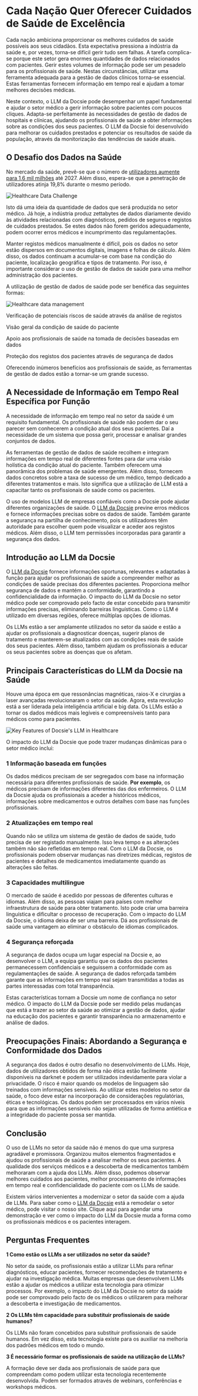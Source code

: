 # Cada Nação Quer Oferecer Cuidados de Saúde de Excelência

Cada nação ambiciona proporcionar os melhores cuidados de saúde possíveis aos seus cidadãos. Esta expectativa pressiona a indústria da saúde e, por vezes, torna-se difícil gerir tudo sem falhas. A tarefa complica-se porque este setor gera enormes quantidades de dados relacionados com pacientes. Gerir estes volumes de informação pode ser um pesadelo para os profissionais de saúde. Nestas circunstâncias, utilizar uma ferramenta adequada para a gestão de dados clínicos torna-se essencial. Estas ferramentas fornecem informação em tempo real e ajudam a tomar melhores decisões médicas.

Neste contexto, o LLM da Docsie pode desempenhar um papel fundamental e ajudar o setor médico a gerir informação sobre pacientes com poucos cliques. Adapta-se perfeitamente às necessidades de gestão de dados de hospitais e clínicas, ajudando os profissionais de saúde a obter informações sobre as condições dos seus pacientes. O LLM da Docsie foi desenvolvido para melhorar os cuidados prestados e potenciar os resultados de saúde da população, através da monitorização das tendências de saúde atuais.

## O Desafio dos Dados na Saúde

No mercado da saúde, prevê-se que o número de [utilizadores aumente para 1,6 mil milhões](https://www.statista.com/outlook/dmo/ecommerce/beauty-health-personal-household-care/health-care/worldwide) até 2027. Além disso, espera-se que a penetração de utilizadores atinja 19,8% durante o mesmo período.

![Healthcare Data Challenge
](https://cdn.docsie.io/workspace_PfNzfGj3YfKKtTO4T/doc_QiqgSuNoJpspcExF3/file_cR2Avgu8sEqrywyg5/image1.png)

Isto dá uma ideia da quantidade de dados que será produzida no setor médico. Já hoje, a indústria produz zettabytes de dados diariamente devido às atividades relacionadas com diagnósticos, pedidos de seguros e registos de cuidados prestados. Se estes dados não forem geridos adequadamente, podem ocorrer erros médicos e incumprimento das regulamentações.

Manter registos médicos manualmente é difícil, pois os dados no setor estão dispersos em documentos digitais, imagens e folhas de cálculo. Além disso, os dados continuam a acumular-se com base na condição do paciente, localização geográfica e tipos de tratamento. Por isso, é importante considerar o uso de gestão de dados de saúde para uma melhor administração dos pacientes.

A utilização de gestão de dados de saúde pode ser benéfica das seguintes formas:

![Healthcare data management](https://cdn.docsie.io/workspace_PfNzfGj3YfKKtTO4T/doc_QiqgSuNoJpspcExF3/file_IKpDVSnRSXtj4lks9/image2.png)

Verificação de potenciais riscos de saúde através da análise de registos

Visão geral da condição de saúde do paciente

Apoio aos profissionais de saúde na tomada de decisões baseadas em dados

Proteção dos registos dos pacientes através de segurança de dados

Oferecendo inúmeros benefícios aos profissionais de saúde, as ferramentas de gestão de dados estão a tornar-se um grande sucesso.

## A Necessidade de Informação em Tempo Real Específica por Função

A necessidade de informação em tempo real no setor da saúde é um requisito fundamental. Os profissionais de saúde não podem dar o seu parecer sem conhecerem a condição atual dos seus pacientes. Daí a necessidade de um sistema que possa gerir, processar e analisar grandes conjuntos de dados.

As ferramentas de gestão de dados de saúde recolhem e integram informações em tempo real de diferentes fontes para dar uma visão holística da condição atual do paciente. Também oferecem uma panorâmica dos problemas de saúde emergentes. Além disso, fornecem dados concretos sobre a taxa de sucesso de um médico, tempo dedicado a diferentes tratamentos e mais. Isto significa que a utilização de LLM está a capacitar tanto os profissionais de saúde como os pacientes.

O uso de modelos LLM de empresas confiáveis como a Docsie pode ajudar diferentes organizações de saúde. O [LLM da Docsie](https://www.docsie.io/) previne erros médicos e fornece informações precisas sobre os dados de saúde. Também garante a segurança na partilha de conhecimento, pois os utilizadores têm autoridade para escolher quem pode visualizar e aceder aos registos médicos. Além disso, o LLM tem permissões incorporadas para garantir a segurança dos dados.

## Introdução ao LLM da Docsie

O [LLM da Docsie](https://www.docsie.io/) fornece informações oportunas, relevantes e adaptadas à função para ajudar os profissionais de saúde a compreender melhor as condições de saúde precisas dos diferentes pacientes. Proporciona melhor segurança de dados e mantém a conformidade, garantindo a confidencialidade da informação. O impacto do LLM da Docsie no setor médico pode ser comprovado pelo facto de estar concebido para transmitir informações precisas, eliminando barreiras linguísticas. Como o LLM é utilizado em diversas regiões, oferece múltiplas opções de idiomas.

Os LLMs estão a ser amplamente utilizados no setor da saúde e estão a ajudar os profissionais a diagnosticar doenças, sugerir planos de tratamento e manterem-se atualizados com as condições reais de saúde dos seus pacientes. Além disso, também ajudam os profissionais a educar os seus pacientes sobre as doenças que os afetam.

## Principais Características do LLM da Docsie na Saúde

Houve uma época em que ressonâncias magnéticas, raios-X e cirurgias a laser avançadas revolucionaram o setor da saúde. Agora, esta revolução está a ser liderada pela inteligência artificial e big data. Os LLMs estão a tornar os dados médicos mais legíveis e compreensíveis tanto para médicos como para pacientes.

![Key Features of Docsie's LLM in Healthcare](https://cdn.docsie.io/workspace_PfNzfGj3YfKKtTO4T/doc_QiqgSuNoJpspcExF3/file_baPcdbhDOLbI3jJnJ/image3.png)

O impacto do LLM da Docsie que pode trazer mudanças dinâmicas para o setor médico inclui:

### 1 Informação baseada em funções

Os dados médicos precisam de ser segregados com base na informação necessária para diferentes profissionais de saúde. **Por exemplo**, os médicos precisam de informações diferentes das dos enfermeiros. O LLM da Docsie ajuda os profissionais a aceder a históricos médicos, informações sobre medicamentos e outros detalhes com base nas funções profissionais.

### 2 Atualizações em tempo real

Quando não se utiliza um sistema de gestão de dados de saúde, tudo precisa de ser registado manualmente. Isso leva tempo e as alterações também não são refletidas em tempo real. Com o LLM da Docsie, os profissionais podem observar mudanças nas diretrizes médicas, registos de pacientes e detalhes de medicamentos imediatamente quando as alterações são feitas.

### 3 Capacidades multilingue

O mercado de saúde é acedido por pessoas de diferentes culturas e idiomas. Além disso, as pessoas viajam para países com melhor infraestrutura de saúde para obter tratamento. Isto pode criar uma barreira linguística e dificultar o processo de recuperação. Com o impacto do LLM da Docsie, o idioma deixa de ser uma barreira. Dá aos profissionais de saúde uma vantagem ao eliminar o obstáculo de idiomas complicados.

### 4 Segurança reforçada

A segurança de dados ocupa um lugar especial na Docsie e, ao desenvolver o LLM, a equipa garantiu que os dados dos pacientes permanecessem confidenciais e seguissem a conformidade com as regulamentações de saúde. A segurança de dados reforçada também garante que as informações em tempo real sejam transmitidas a todas as partes interessadas com total transparência.

Estas características tornam a Docsie um nome de confiança no setor médico. O impacto do LLM da Docsie pode ser medido pelas mudanças que está a trazer ao setor da saúde ao otimizar a gestão de dados, ajudar na educação dos pacientes e garantir transparência no armazenamento e análise de dados.

## Preocupações Finais: Abordando a Segurança e Conformidade dos Dados

A segurança dos dados é outro desafio no desenvolvimento de LLMs. Hoje, dados de utilizadores obtidos de forma não ética estão facilmente disponíveis na darknet e podem ser utilizados indevidamente para violar a privacidade. O risco é maior quando os modelos de linguagem são treinados com informações sensíveis. Ao utilizar estes modelos no setor da saúde, o foco deve estar na incorporação de considerações regulatórias, éticas e tecnológicas. Os dados podem ser processados em vários níveis para que as informações sensíveis não sejam utilizadas de forma antiética e a integridade do paciente possa ser mantida.

## Conclusão

O uso de LLMs no setor da saúde não é menos do que uma surpresa agradável e promissora. Organizou muitos elementos fragmentados e ajudou os profissionais de saúde a analisar melhor os seus pacientes. A qualidade dos serviços médicos e a descoberta de medicamentos também melhoraram com a ajuda dos LLMs. Além disso, podemos observar melhores cuidados aos pacientes, melhor processamento de informações em tempo real e confidencialidade do paciente com os LLMs de saúde.

Existem vários intervenientes a modernizar o setor da saúde com a ajuda de LLMs. Para saber como o [LLM da Docsie](https://www.docsie.io/) está a remodelar o setor médico, pode visitar o nosso site. Clique aqui para agendar uma demonstração e ver como o impacto do LLM da Docsie muda a forma como os profissionais médicos e os pacientes interagem.

## Perguntas Frequentes

**1 Como estão os LLMs a ser utilizados no setor da saúde?**

No setor da saúde, os profissionais estão a utilizar LLMs para refinar diagnósticos, educar pacientes, fornecer recomendações de tratamento e ajudar na investigação médica. Muitas empresas que desenvolvem LLMs estão a ajudar os médicos a utilizar esta tecnologia para otimizar processos. Por exemplo, o impacto do LLM da Docsie no setor da saúde pode ser comprovado pelo facto de os médicos o utilizarem para melhorar a descoberta e investigação de medicamentos.

**2 Os LLMs têm capacidade para substituir profissionais de saúde humanos?**

Os LLMs não foram concebidos para substituir profissionais de saúde humanos. Em vez disso, esta tecnologia existe para os auxiliar na melhoria dos padrões médicos em todo o mundo.

**3 É necessário formar os profissionais de saúde na utilização de LLMs?**

A formação deve ser dada aos profissionais de saúde para que compreendam como podem utilizar esta tecnologia recentemente desenvolvida. Podem ser formados através de webinars, conferências e workshops médicos.